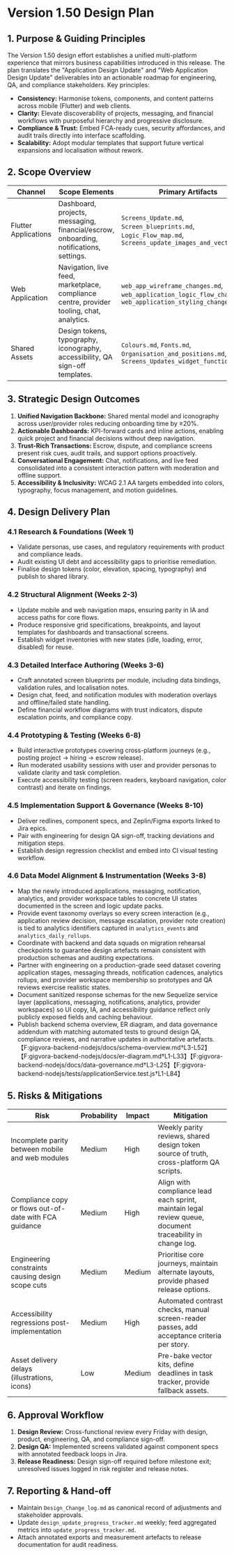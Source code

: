 # Version 1.50 Design Plan

## 1. Purpose & Guiding Principles
The Version 1.50 design effort establishes a unified multi-platform experience that mirrors business capabilities introduced in this release. The plan translates the "Application Design Update" and "Web Application Design Update" deliverables into an actionable roadmap for engineering, QA, and compliance stakeholders. Key principles:
- **Consistency:** Harmonise tokens, components, and content patterns across mobile (Flutter) and web clients.
- **Clarity:** Elevate discoverability of projects, messaging, and financial workflows with purposeful hierarchy and progressive disclosure.
- **Compliance & Trust:** Embed FCA-ready cues, security affordances, and audit trails directly into interface scaffolding.
- **Scalability:** Adopt modular templates that support future vertical expansions and localisation without rework.

## 2. Scope Overview
| Channel | Scope Elements | Primary Artifacts |
| --- | --- | --- |
| Flutter Applications | Dashboard, projects, messaging, financial/escrow, onboarding, notifications, settings. | `Screens_Update.md`, `Screen_blueprints.md`, `Logic_Flow_map.md`, `Screens_update_images_and_vectors.md` |
| Web Application | Navigation, live feed, marketplace, compliance centre, provider tooling, chat, analytics. | `web_app_wireframe_changes.md`, `web_application_logic_flow_changes.md`, `web_application_styling_changes.md` |
| Shared Assets | Design tokens, typography, iconography, accessibility, QA sign-off templates. | `Colours.md`, `Fonts.md`, `Organisation_and_positions.md`, `Screens_Updates_widget_functions.md` |

## 3. Strategic Design Outcomes
1. **Unified Navigation Backbone:** Shared mental model and iconography across user/provider roles reducing onboarding time by ≥20%.
2. **Actionable Dashboards:** KPI-forward cards and inline actions, enabling quick project and financial decisions without deep navigation.
3. **Trust-Rich Transactions:** Escrow, dispute, and compliance screens present risk cues, audit trails, and support options proactively.
4. **Conversational Engagement:** Chat, notifications, and live feed consolidated into a consistent interaction pattern with moderation and offline support.
5. **Accessibility & Inclusivity:** WCAG 2.1 AA targets embedded into colors, typography, focus management, and motion guidelines.

## 4. Design Delivery Plan
### 4.1 Research & Foundations (Week 1)
- Validate personas, use cases, and regulatory requirements with product and compliance leads.
- Audit existing UI debt and accessibility gaps to prioritise remediation.
- Finalise design tokens (color, elevation, spacing, typography) and publish to shared library.

### 4.2 Structural Alignment (Weeks 2-3)
- Update mobile and web navigation maps, ensuring parity in IA and access paths for core flows.
- Produce responsive grid specifications, breakpoints, and layout templates for dashboards and transactional screens.
- Establish widget inventories with new states (idle, loading, error, disabled) for reuse.

### 4.3 Detailed Interface Authoring (Weeks 3-6)
- Craft annotated screen blueprints per module, including data bindings, validation rules, and localisation notes.
- Design chat, feed, and notification modules with moderation overlays and offline/failed state handling.
- Define financial workflow diagrams with trust indicators, dispute escalation points, and compliance copy.

### 4.4 Prototyping & Testing (Weeks 6-8)
- Build interactive prototypes covering cross-platform journeys (e.g., posting project → hiring → escrow release).
- Run moderated usability sessions with user and provider personas to validate clarity and task completion.
- Execute accessibility testing (screen readers, keyboard navigation, color contrast) and iterate on findings.

### 4.5 Implementation Support & Governance (Weeks 8-10)
- Deliver redlines, component specs, and Zeplin/Figma exports linked to Jira epics.
- Pair with engineering for design QA sign-off, tracking deviations and mitigation steps.
- Establish design regression checklist and embed into CI visual testing workflow.

### 4.6 Data Model Alignment & Instrumentation (Weeks 3-8)
- Map the newly introduced applications, messaging, notification, analytics, and provider workspace tables to concrete UI states documented in the screen and logic update packs.
- Provide event taxonomy overlays so every screen interaction (e.g., application review decision, message escalation, provider note creation) is tied to analytics identifiers captured in `analytics_events` and `analytics_daily_rollups`.
- Coordinate with backend and data squads on migration rehearsal checkpoints to guarantee design artefacts remain consistent with production schemas and auditing expectations.
- Partner with engineering on a production-grade seed dataset covering application stages, messaging threads, notification cadences, analytics rollups, and provider workspace membership so prototypes and QA reviews exercise realistic states.
- Document sanitized response schemas for the new Sequelize service layer (applications, messaging, notifications, analytics, provider workspaces) so UI copy, IA, and accessibility guidance reflect only publicly exposed fields and caching behaviour.
- Publish backend schema overview, ER diagram, and data governance addendum with matching automated tests to ground design QA, compliance reviews, and narrative updates in authoritative artefacts.【F:gigvora-backend-nodejs/docs/schema-overview.md†L3-L52】【F:gigvora-backend-nodejs/docs/er-diagram.md†L1-L33】【F:gigvora-backend-nodejs/docs/data-governance.md†L3-L25】【F:gigvora-backend-nodejs/tests/applicationService.test.js†L1-L84】

## 5. Risks & Mitigations
| Risk | Probability | Impact | Mitigation |
| --- | --- | --- | --- |
| Incomplete parity between mobile and web modules | Medium | High | Weekly parity reviews, shared design token source of truth, cross-platform QA scripts. |
| Compliance copy or flows out-of-date with FCA guidance | Medium | High | Align with compliance lead each sprint, maintain legal review queue, document traceability in change log. |
| Engineering constraints causing design scope cuts | Medium | Medium | Prioritise core journeys, maintain alternate layouts, provide phased release options. |
| Accessibility regressions post-implementation | Medium | High | Automated contrast checks, manual screen-reader passes, add acceptance criteria per story. |
| Asset delivery delays (illustrations, icons) | Low | Medium | Pre-bake vector kits, define deadlines in task tracker, provide fallback assets. |

## 6. Approval Workflow
1. **Design Review:** Cross-functional review every Friday with design, product, engineering, QA, and compliance sign-off.
2. **Design QA:** Implemented screens validated against component specs with annotated feedback loops in Jira.
3. **Release Readiness:** Design sign-off required before milestone exit; unresolved issues logged in risk register and release notes.

## 7. Reporting & Hand-off
- Maintain `Design_Change_log.md` as canonical record of adjustments and stakeholder approvals.
- Update `design_update_progress_tracker.md` weekly; feed aggregated metrics into `update_progress_tracker.md`.
- Attach annotated exports and measurement artefacts to release documentation for audit readiness.
